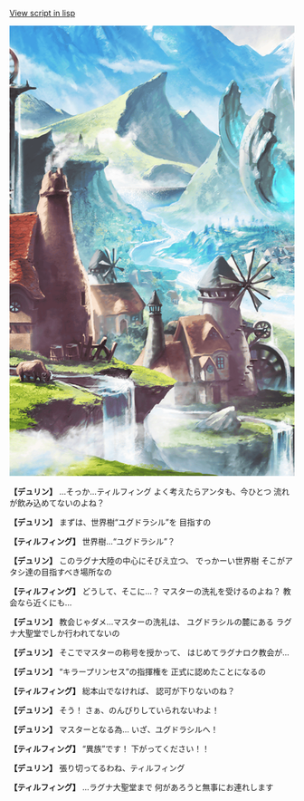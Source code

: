 [View script in lisp](../scripts/1120101.txt)

![foot_mountain_village.png](../images/backgrounds/foot_mountain_village.png)

**【デュリン】**
…そっか…ティルフィング
よく考えたらアンタも、今ひとつ
流れが飲み込めてないのよね？

**【デュリン】**
まずは、世界樹“ユグドラシル”を
目指すの

**【ティルフィング】**
世界樹…“ユグドラシル”？

**【デュリン】**
このラグナ大陸の中心にそびえ立つ、
でっかーい世界樹
そこがアタシ達の目指すべき場所なの

**【ティルフィング】**
どうして、そこに…？
マスターの洗礼を受けるのよね？
教会なら近くにも…

**【デュリン】**
教会じゃダメ…マスターの洗礼は、
ユグドラシルの麓にある
ラグナ大聖堂でしか行われてないの

**【デュリン】**
そこでマスターの称号を授かって、
はじめてラグナロク教会が…

**【デュリン】**
 “キラープリンセス”の指揮権を
正式に認めたことになるの

**【ティルフィング】**
総本山でなければ、
認可が下りないのね？

**【デュリン】**
そう！
さぁ、のんびりしていられないわよ！

**【デュリン】**
マスターとなる為…
いざ、ユグドラシルへ！

**【ティルフィング】**
“異族”です！
下がってください！！

**【デュリン】**
張り切ってるわね、ティルフィング

**【ティルフィング】**
…ラグナ大聖堂まで
何があろうと無事にお連れします